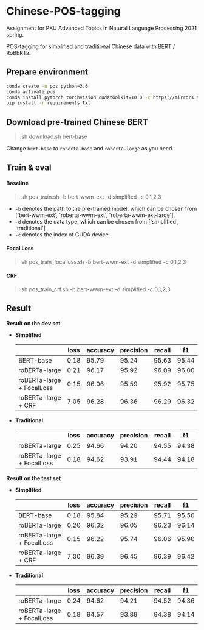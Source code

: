 # Chinese-POS-tagging

Assignment for PKU Advanced Topics in Natural Language Processing 2021 spring.

POS-tagging for simplified and traditional Chinese data with BERT / RoBERTa. 

## Prepare environment
```bash
conda create -n pos python=3.6
conda activate pos
conda install pytorch torchvision cudatoolkit=10.0 -c https://mirrors.tuna.tsinghua.edu.cn/anaconda/cloud/pytorch
pip install -r requirements.txt 
```
## Download pre-trained Chinese BERT

> sh download.sh bert-base

Change `bert-base` to `roberta-base` and `roberta-large` as you need.

## Train & eval

#### Baseline
> sh pos_train.sh -b bert-wwm-ext -d simplified -c 0,1,2,3

- `-b` denotes the path to the pre-trained model, which can be chosen from ['bert-wwm-ext', 'roberta-wwm-ext', 'roberta-wwm-ext-large'].
- `-d` denotes the data type, which can be chosen from ['simplified', 'traditional']
- `-c` denotes the index of CUDA device.

#### Focal Loss
> sh pos_train_focalloss.sh -b bert-wwm-ext -d simplified -c 0,1,2,3

#### CRF
> sh pos_train_crf.sh -b bert-wwm-ext -d simplified -c 0,1,2,3

## Result

**Result on the dev set**

- **Simplified**

    |                              | loss           | accuracy       | precision       | recall          | f1               |
    | ---------------------------- | -------------- | -------------- | --------------- | --------------- | ---------------- |
    | BERT-base         | 0.18 |  95.79  |   95.24  |  95.63    | 95.44 |
    | roBERTa-large         | 0.21 |  96.17  |   95.92  |  96.09    | 96.00 |
    | roBERTa-large + FocalLoss         | 0.15 |  96.06  |   95.59  |  95.92    | 95.75 |
    | roBERTa-large + CRF         | 7.05 |  96.28  |   96.36  |  96.29    | 96.32 |

- **Traditional**

    |                              | loss           | accuracy       | precision       | recall          | f1               |
    | ---------------------------- | -------------- | -------------- | --------------- | --------------- | ---------------- |
    | roBERTa-large         | 0.25 |  94.66  |   94.20  |  94.55    | 94.38 |
    | roBERTa-large + FocalLoss        | 0.18 |  94.62  |   93.91  |  94.44    | 94.18 |

**Result on the test set**

- **Simplified**

    |                              | loss           | accuracy       | precision       | recall          | f1               |
    | ---------------------------- | -------------- | -------------- | --------------- | --------------- | ---------------- |
    | BERT-base         | 0.18 |  95.84  |   95.29  |  95.71    | 95.50 |
    | roBERTa-large         | 0.20 |  96.32  |   96.05  |  96.23    | 96.14 |
    | roBERTa-large + FocalLoss         | 0.15 |  96.22  |   95.74  |  96.06    | 95.90 |
    | roBERTa-large + CRF         | 7.00 |  96.39  |   96.45  |  96.39    | 96.42 |
    
- **Traditional**

    |                              | loss           | accuracy       | precision       | recall          | f1               |
    | ---------------------------- | -------------- | -------------- | --------------- | --------------- | ---------------- |
    | roBERTa-large         | 0.24 |  94.62  | 94.21   |   94.52   | 94.36 |
    | roBERTa-large + FocalLoss         | 0.18 |  94.57  | 93.89   |   94.38   | 94.14 |